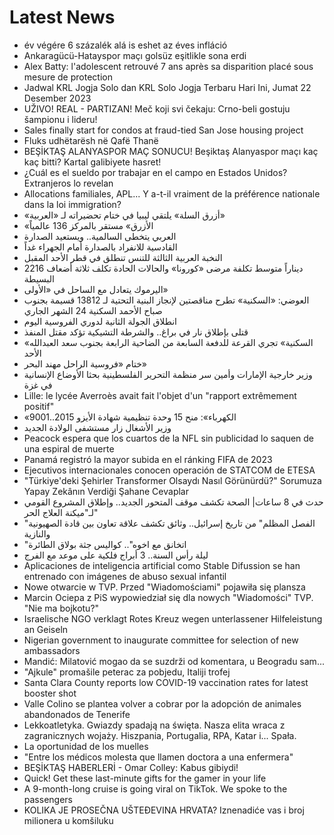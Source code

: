 # Latest News
-  év végére 6 százalék alá is eshet az éves infláció
-  Ankaragücü-Hatayspor maçı golsüz eşitlikle sona erdi
-  Alex Batty: l'adolescent retrouvé 7 ans après sa disparition placé sous mesure de protection
-  Jadwal KRL Jogja Solo dan KRL Solo Jogja Terbaru Hari Ini, Jumat 22 Desember 2023
-  UŽIVO! REAL - PARTIZAN! Meč koji svi čekaju: Crno-beli gostuju šampionu i lideru!
-  Sales finally start for condos at fraud-tied San Jose housing project
-  Fluks udhëtarësh në Qafë Thanë
-  BEŞİKTAŞ ALANYASPOR MAÇ SONUCU! Beşiktaş Alanyaspor maçı kaç kaç bitti? Kartal galibiyete hasret!
-  ¿Cuál es el sueldo por trabajar en el campo en Estados Unidos? Extranjeros lo revelan
-  Allocations familiales, APL... Y a-t-il vraiment de la préférence nationale dans la loi immigration?
-  «أزرق السلة» يلتقي ليبيا في ختام تحضيراته لـ «العربية»
-  «الأزرق» مستقر بالمركز 136 عالمياً
-  العربي يتخطى السالمية.. ويستعيد الصدارة
-  القادسية للانفراد بالصدارة أمام الجهراء غداً
-  النخبة العربية الثالثة للتنس تنطلق في قطر الأحد المقبل
-  2216 ديناراً متوسط تكلفة مرضى «كورونا» والحالات الحادة تكلف ثلاثة أضعاف البسيطة
-  اليرموك يتعادل مع الساحل في «الأولى»
-  العوضي: «السكنية» تطرح مناقصتين لإنجاز البنية التحتية لـ 13812 قسيمة بجنوب صباح الأحمد السكنية 24 الشهر الجاري
-  انطلاق الجولة الثانية لدوري الفروسية اليوم
-  قتلى بإطلاق نار في براغ.. والشرطة التشيكية تؤكد مقتل المنفذ
-  «السكنية» تجري القرعة للدفعة السابعة من الضاحية الرابعة بجنوب سعد العبدالله الأحد
-  ختام «فروسية الراحل مهند البحر»
-  وزير خارجية الإمارات وأمين سر منظمة التحرير الفلسطينية بحثا الأوضاع الإنسانية في غزة
-  Lille: le lycée Averroès avait fait l'objet d'un "rapport extrêmement positif"
-  «الكهرباء»: منح 15 وحدة تنظيمية شهادة الأيزو 2015..9001
-  وزير الأشغال زار مستشفى الولادة الجديد
-  Peacock espera que los cuartos de la NFL sin publicidad lo saquen de una espiral de muerte
-  Panamá registró la mayor subida en el ránking FIFA de 2023
-  Ejecutivos internacionales conocen operación de STATCOM de ETESA
-  "Türkiye'deki Şehirler Transformer Olsaydı Nasıl Görünürdü?" Sorumuza Yapay Zekânın Verdiği Şahane Cevaplar
-  حدث في 8 ساعات| الصحة تكشف موقف المتحور الجديد.. وإطلاق المشروع القومي لـ"ميكنة العلاج الحر"
-  "الفصل المظلم" من تاريخ إسرائيل.. وثائق تكشف علاقة تعاون بين قادة الصهيونية والنازية
-  "اتخانق مع اخوه".. كواليس جثة بولاق الطائرة
-  ليلة رأس السنة.. 3 أبراج فلكية على موعد مع الفرج
-  Aplicaciones de inteligencia artificial como Stable Difussion se han entrenado con imágenes de abuso sexual infantil
-  Nowe otwarcie w TVP. Przed "Wiadomościami" pojawiła się plansza
-  Marcin Ociepa z PiS wypowiedział się dla nowych "Wiadomości" TVP. "Nie ma bojkotu?"
-  Israelische NGO verklagt Rotes Kreuz wegen unterlassener Hilfeleistung an Geiseln
-  Nigerian government to inaugurate committee for selection of new ambassadors
-  Mandić: Milatović mogao da se suzdrži od komentara, u Beogradu sam...
-  "Ajkule" promašile peterac za pobjedu, Italiji trofej
-  Santa Clara County reports low COVID-19 vaccination rates for latest booster shot
-  Valle Colino se plantea volver a cobrar por la adopción de animales abandonados de Tenerife
-  Lekkoatletyka. Gwiazdy spadają na święta. Nasza elita wraca z zagranicznych wojaży. Hiszpania, Portugalia, RPA, Katar i... Spała.
-  La oportunidad de los muelles
-  "Entre los médicos molesta que llamen doctora a una enfermera"
-  BEŞİKTAŞ HABERLERİ - Omar Colley: Kabus gibiydi!
-  Quick! Get these last-minute gifts for the gamer in your life
-  A 9-month-long cruise is going viral on TikTok. We spoke to the passengers
-  KOLIKA JE PROSEČNA UŠTEÐEVINA HRVATA? Iznenadiće vas i broj milionera u komšiluku
